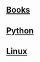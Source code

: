 

## [Books](./book/books_index.md) 
## [Python](./python/python_index.md) 
## [Linux](./linux/linux_index.md) 

